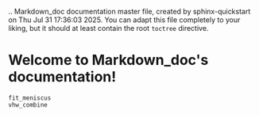 .. Markdown_doc documentation master file, created by
   sphinx-quickstart on Thu Jul 31 17:36:03 2025.
   You can adapt this file completely to your liking, but it should at least
   contain the root `toctree` directive.

Welcome to Markdown_doc's documentation!
========================================

```{toctree}
fit_meniscus
vhw_combine



